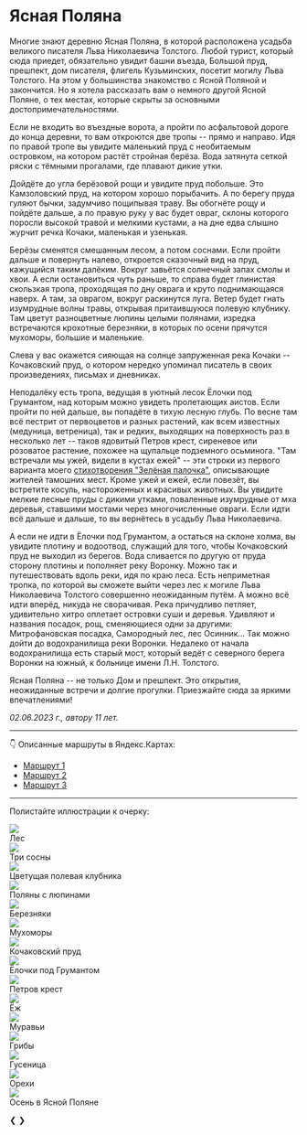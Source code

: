 # Ясная Поляна

Многие знают деревню Ясная Поляна, в которой расположена усадьба великого писателя Льва Николаевича Толстого. Любой турист, который сюда приедет, обязательно увидит башни въезда, Большой пруд, прешпект, дом писателя, флигель Кузьминских, посетит могилу Льва Толстого. На этом у большинства знакомство с Ясной Поляной и закончится. Но я хотела рассказать вам о немного другой Ясной Поляне, о тех местах, которые скрыты за основными достопримечательностями.

Если не входить во въездные ворота, а пройти по асфальтовой дороге до конца деревни, то вам откроются две тропы -- прямо и направо. Идя по правой тропе вы увидите маленький пруд с необитаемым островком, на котором растёт стройная берёза. Вода затянута сеткой ряски с тёмными прогалами, где плавают дикие утки.

Дойдёте до угла берёзовой рощи и увидите пруд побольше. Это Камзоловский пруд, на котором хорошо порыбачить. А по берегу пруда гуляют бычки, задумчиво пощипывая траву. Вы обогнёте рощу и пойдёте дальше, а по правую руку у вас будет овраг, склоны которого поросли высокой травой и мелкими кустами, а на дне едва слышно журчит речка Кочаки, маленькая и узенькая.

Берёзы сменятся смешанным лесом, а потом соснами. Если пройти дальше и повернуть налево, откроется сказочный вид на пруд, кажущийся таким далёким. Вокруг завьётся солнечный запах смолы и хвои. А если остановиться чуть раньше, то справа будет глинистая скользкая тропа, проходящая по дну оврага и круто поднимающаяся наверх. А там, за оврагом, вокруг раскинутся луга. Ветер будет гнать изумрудные волны травы, открывая притаившуюся полевую клубнику. Там цветут разноцветные люпины целыми полянами, изредка встречаются крохотные березняки, в которых по осени прячутся мухоморы, большие и маленькие.

Слева у вас окажется сияющая на солнце запруженная река Кочаки -- Кочаковский пруд, о котором нередко упоминал писатель в своих произведениях, письмах и дневниках.

Неподалёку есть тропа, ведущая в уютный лесок Ёлочки под Грумантом, над которым можно увидеть пролетающих аистов. Если пройти по ней дальше, вы попадёте в тихую лесную глубь. По весне там всё пестрит от первоцветов и разных растений, как всем известных (медуница, ветреница), так и редких, выходящих на поверхность раз в несколько лет -- таков ядовитый Петров крест, сиреневое или розоватое растение, похожее на щупальце подземного осьминога. "Там встречали мы ужей, видели в кустах ежей" -- эти строки из первого варианта моего [стихотворения "Зелёная палочка"](../poems/green-stick-legend.md), описывающие жителей тамошних мест. Кроме ужей и ежей, если повезёт, вы встретите косуль, настороженных и красивых животных. Вы увидите мелкие лесные пруды с дикими утками, поваленные изумрудные от мха деревья, ставшими мостами через многочисленные овраги. Если идти всё дальше и дальше, то вы вернётесь в усадьбу Льва Николаевича.

А если не идти в Ёлочки под Грумантом, а остаться на склоне холма, вы увидите плотину и водоотвод, служащий для того, чтобы Кочаковский пруд не выходил из берегов. Вода сливается по другую от пруда сторону плотины и пополняет реку Воронку. 
Можно так и путешествовать вдоль реки, идя по краю леса. Есть неприметная тропка, по которой вы сможете выйти через лес к могиле Льва Николаевича Толстого совершенно неожиданным путём. А можно всё идти вперёд, никуда не сворачивая. Река причудливо петляет, удивительно хитро оплетает островки суши и деревья. Удивляют и названия посадок, рощ, сменяющиеся одни за другими: Митрофановская посадка, Самородный лес, лес Осинник... Так можно дойти до водохранилища реки Воронки. Недалеко от начала водохранилища есть старый мост, который ведёт с северного берега Воронки на южный, к больнице имени Л.Н. Толстого.

Ясная Поляна -- не только Дом и прешпект. Это открытия, неожиданные встречи и долгие прогулки. Приезжайте сюда за яркими впечатлениями!

*02.06.2023 г., автору 11 лет.*

---

👇 Описанные маршруты в Яндекс.Картах:

* [Маршрут 1](https://yandex.ru/maps/?l=sat%2Cskl&ll=37.513736%2C54.068715&mode=routes&rtext=54.073154%2C37.529975~54.063489%2C37.519768~54.064338%2C37.509472~54.066319%2C37.501588~54.071353%2C37.494109~54.072212%2C37.496329~54.069900%2C37.509945~54.076367%2C37.521137~54.076127%2C37.526317~54.073162%2C37.530044&rtt=pd&ruri=~~~~~~~~ymapsbm1%3A%2F%2Forg%3Foid%3D157006990416~&z=14)
* [Маршрут 2](https://yandex.ru/maps/?l=sat%2Cskl&ll=37.514005%2C54.070632&mode=routes&rtext=54.073154%2C37.529975~54.063489%2C37.519768~54.064338%2C37.509472~54.066319%2C37.501588~54.071353%2C37.494109~54.077463%2C37.500378~54.075776%2C37.515453~54.076127%2C37.526317~54.073170%2C37.530025&rtt=pd&ruri=~~~~~~ymapsbm1%3A%2F%2Forg%3Foid%3D172702109120~ymapsbm1%3A%2F%2Forg%3Foid%3D157006990416~&z=14)
* [Маршрут 3](https://yandex.ru/maps/?l=sat%2Cskl&ll=37.518383%2C54.075917&mode=routes&rtext=54.073154%2C37.529975~54.063489%2C37.519768~54.064338%2C37.509472~54.066319%2C37.501588~54.071353%2C37.494109~54.077463%2C37.500378~54.087315%2C37.514337~54.090890%2C37.533067~54.081517%2C37.537070~54.073167%2C37.530080&rtt=pd&ruri=~~~~~~~~ymapsbm1%3A%2F%2Forg%3Foid%3D1055599970~&z=14)

---

Полистайте иллюстрации к очерку:

<div class="slideshow-container">

<div class="mySlides fade">
  <img src="../../images/Yasnaya-Polyana/forest.jpg">
  <div class="text">Лес</div>
</div>

<div class="mySlides fade">
  <img src="../../images/Yasnaya-Polyana/three-pines.jpg">
  <div class="text">Три сосны</div>
</div>

<div class="mySlides fade">
  <img src="../../images/Yasnaya-Polyana/field-strawberries.jpg">
  <div class="text">Цветущая полевая клубника</div>
</div>

<div class="mySlides fade">
  <img src="../../images/Yasnaya-Polyana/lupines.jpg">
  <div class="text">Поляны с люпинами</div>
</div>

<div class="mySlides fade">
  <img src="../../images/Yasnaya-Polyana/birches.jpg">
  <div class="text">Березняки</div>
</div>

<div class="mySlides fade">
  <img src="../../images/Yasnaya-Polyana/fly-agaric.jpg">
  <div class="text">Мухоморы</div>
</div>

<div class="mySlides fade">
  <img src="../../images/Yasnaya-Polyana/pond.jpg">
  <div class="text">Кочаковский пруд</div>
</div>

<div class="mySlides fade">
  <img src="../../images/Yasnaya-Polyana/firs-under-Grumant.jpg">
  <div class="text">Ёлочки под Грумантом</div>
</div>

<div class="mySlides fade">
  <img src="../../images/Yasnaya-Polyana/toothwort.jpg">
  <div class="text">Петров крест</div>
</div>

<div class="mySlides fade">
  <img src="../../images/Yasnaya-Polyana/hedgehog.jpg">
  <div class="text">Ёж</div>
</div>

<div class="mySlides fade">
  <img src="../../images/Yasnaya-Polyana/ants.jpg">
  <div class="text">Муравьи</div>
</div>

<div class="mySlides fade">
  <img src="../../images/Yasnaya-Polyana/mushrooms.jpg">
  <div class="text">Грибы</div>
</div>

<div class="mySlides fade">
  <img src="../../images/Yasnaya-Polyana/caterpillar.jpg">
  <div class="text">Гусеница</div>
</div>

<div class="mySlides fade">
  <img src="../../images/Yasnaya-Polyana/nuts.jpg">
  <div class="text">Орехи</div>
</div>

<div class="mySlides fade">
  <img src="../../images/Yasnaya-Polyana/autumn.jpg">
  <div class="text">Осень в Ясной Поляне</div>
</div>

<a class="prev" onclick="plusSlides(-1)">❮</a>
<a class="next" onclick="plusSlides(1)">❯</a>

</div>
<br>

<div style="text-align:center">
  <span class="dot" onclick="currentSlide(1)"></span>
  <span class="dot" onclick="currentSlide(2)"></span>
  <span class="dot" onclick="currentSlide(3)"></span>
  <span class="dot" onclick="currentSlide(4)"></span>
  <span class="dot" onclick="currentSlide(5)"></span>
  <span class="dot" onclick="currentSlide(6)"></span>
  <span class="dot" onclick="currentSlide(7)"></span>
  <span class="dot" onclick="currentSlide(8)"></span>
  <span class="dot" onclick="currentSlide(9)"></span>
  <span class="dot" onclick="currentSlide(10)"></span>
  <span class="dot" onclick="currentSlide(11)"></span>
  <span class="dot" onclick="currentSlide(12)"></span>
  <span class="dot" onclick="currentSlide(13)"></span>
  <span class="dot" onclick="currentSlide(14)"></span>
  <span class="dot" onclick="currentSlide(15)"></span>
</div>

<script>
let slideIndex = 1;
showSlides(slideIndex);

function plusSlides(n) {
  showSlides(slideIndex += n);
}

function currentSlide(n) {
  showSlides(slideIndex = n);
}

function showSlides(n) {
  let i;
  let slides = document.getElementsByClassName("mySlides");
  let dots = document.getElementsByClassName("dot");
  if (n > slides.length) {slideIndex = 1}    
  if (n < 1) {slideIndex = slides.length}
  for (i = 0; i < slides.length; i++) {
    slides[i].style.display = "none";  
  }
  for (i = 0; i < dots.length; i++) {
    dots[i].className = dots[i].className.replace(" active", "");
  }
  slides[slideIndex-1].style.display = "block";  
  dots[slideIndex-1].className += " active";
}
</script>
